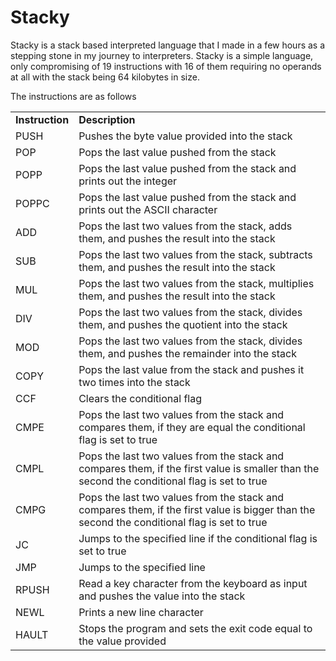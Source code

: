 ﻿# Stacky

Stacky is a stack based interpreted language that I made in a few hours as a stepping stone in my journey to interpreters. Stacky is a simple language, only compromising of 19 instructions with 16 of them requiring no operands at all with the stack being 64 kilobytes in size.

The instructions are as follows

<table>
	<tr>
		<td><b>Instruction</b></td>
		<td><b>Description</b></td>
	</tr>
	<tr>
		<td>PUSH</td>
		<td>Pushes the byte value provided into the stack</td>
	</tr>
	<tr>
		<td>POP</td>
		<td>Pops the last value pushed from the stack</td>
	</tr>
	<tr>
		<td>POPP</td>
		<td>Pops the last value pushed from the stack and prints out the integer</td>
	</tr>
	<tr>
		<td>POPPC</td>
		<td>Pops the last value pushed from the stack and prints out the ASCII character</td>
	</tr>
	<tr>
		<td>ADD</td>
		<td>Pops the last two values from the stack, adds them, and pushes the result into the stack</td>
	</tr>
	<tr>
		<td>SUB</td>
		<td>Pops the last two values from the stack, subtracts them, and pushes the result into the stack</td>
	</tr>
	<tr>
		<td>MUL</td>
		<td>Pops the last two values from the stack, multiplies them, and pushes the result into the stack</td>
	</tr>
	<tr>
		<td>DIV</td>
		<td>Pops the last two values from the stack, divides them, and pushes the quotient into the stack</td>
	</tr>
	<tr>
		<td>MOD</td>
		<td>Pops the last two values from the stack, divides them, and pushes the remainder into the stack</td>
	</tr>
	<tr>
		<td>COPY</td>
		<td>Pops the last value from the stack and pushes it two times into the stack</td>
	</tr>
	<tr>
		<td>CCF</td>
		<td>Clears the conditional flag</td>
	</tr>
	<tr>
		<td>CMPE</td>
		<td>Pops the last two values from the stack and compares them, if they are equal the conditional flag is set to true</td>
	</tr>
	<tr>
		<td>CMPL</td>
		<td>Pops the last two values from the stack and compares them, if the first value is smaller than the second the conditional flag is set to true</td>
	</tr>
	<tr>
		<td>CMPG</td>
		<td>Pops the last two values from the stack and compares them, if the first value is bigger than the second the conditional flag is set to true</td>
	</tr>
	<tr>
		<td>JC</td>
		<td>Jumps to the specified line if the conditional flag is set to true</td>
	</tr>
	<tr>
		<td>JMP</td>
		<td>Jumps to the specified line</td>
	</tr>
	<tr>
		<td>RPUSH</td>
		<td>Read a key character from the keyboard as input and pushes the value into the stack</td>
	</tr>
	<tr>
		<td>NEWL</td>
		<td>Prints a new line character</td>
	</tr>
	<tr>
		<td>HAULT</td>
		<td>Stops the program and sets the exit code equal to the value provided</td>
	</tr>
</table>